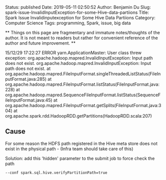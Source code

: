 Status: published
Date: 2019-05-11 02:50:52
Author: Benjamin Du
Slug: spark-issue-InvalidInputException-for-some-Hive-data-partiions
Title: Spark Issue Invalidinputexception for Some Hive Data Partiions
Category: Computer Science
Tags: programming, Spark, issue, big data

**
Things on this page are fragmentary and immature notes/thoughts of the author.
It is not meant to readers but rather for convenient reference of the author and future improvement.
**

15/12/29 17:22:27 ERROR yarn.ApplicationMaster: User class threw exception: org.apache.hadoop.mapred.InvalidInputException: Input path does not exist.
org.apache.hadoop.mapred.InvalidInputException: Input path does not exist.
at org.apache.hadoop.mapred.FileInputFormat.singleThreadedListStatus(FileInputFormat.java:285)
at org.apache.hadoop.mapred.FileInputFormat.listStatus(FileInputFormat.java:228)
at org.apache.hadoop.mapred.SequenceFileInputFormat.listStatus(SequenceFileInputFormat.java:45)
at org.apache.hadoop.mapred.FileInputFormat.getSplits(FileInputFormat.java:304)
at org.apache.spark.rdd.HadoopRDD.getPartitions(HadoopRDD.scala:207)

 

## Cause

For some reason the HDFS path registered in the Hive meta store 
does not exist in the physical path - (Infra team should take care of this)

Solution: add this 'hidden' parameter to the submit job to force check the path

    --conf spark.sql.hive.verifyPartitionPath=true
